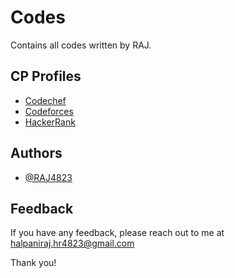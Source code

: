 
# Codes

Contains all codes written by RAJ. 


## CP Profiles

 - [Codechef](https://www.codechef.com/users/the_247)
 - [Codeforces](https://codeforces.com/profile/Raj_4)
 - [HackerRank](https://www.hackerrank.com/raj_4823)


## Authors

- [@RAJ4823](https://github.com/RAJ4823)

## Feedback

If you have any feedback, please reach out to me at halpaniraj.hr4823@gmail.com


Thank you!



